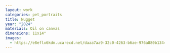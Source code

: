 ```yaml
---
layout: work
categories: pet_portraits
title: Nugget
year: "2024"
materials: Oil on canvas
dimensions: 11x14"
images:
  - https://e8eflx6kdm.ucarecd.net/daaa7aa9-32c0-4263-b6ae-976a880b1344/-/resize/2400/-/quality/lightest/-/format/auto/
---
```

